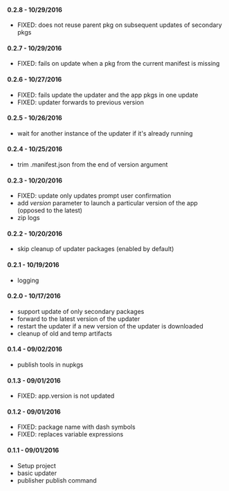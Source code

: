 #### 0.2.8 - 10/29/2016
* FIXED: does not reuse parent pkg on subsequent updates of secondary pkgs

#### 0.2.7 - 10/29/2016
* FIXED: fails on update when a pkg from the current manifest is missing

#### 0.2.6 - 10/27/2016
* FIXED: fails update the updater and the app pkgs in one update
* FIXED: updater forwards to previous version

#### 0.2.5 - 10/26/2016
* wait for another instance of the updater if it's already running

#### 0.2.4 - 10/25/2016
* trim .manifest.json from the end of version argument

#### 0.2.3 - 10/20/2016
* FIXED: update only updates prompt user confirmation
* add *version* parameter to launch a particular version of the app (opposed to the latest)
* zip logs

#### 0.2.2 - 10/20/2016
* skip cleanup of updater packages (enabled by default)

#### 0.2.1 - 10/19/2016
* logging

#### 0.2.0 - 10/17/2016
* support update of only secondary packages 
* forward to the latest version of the updater
* restart the updater if a new version of the updater is downloaded
* cleanup of old and temp artifacts

#### 0.1.4 - 09/02/2016
* publish tools in nupkgs

#### 0.1.3 - 09/01/2016
* FIXED: app.version is not updated

#### 0.1.2 - 09/01/2016
* FIXED: package name with dash symbols
* FIXED: replaces variable expressions

#### 0.1.1 - 09/01/2016
* Setup project
* basic updater
* publisher publish command
